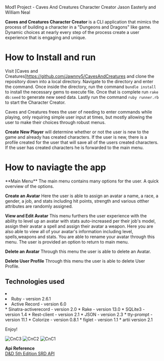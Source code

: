 Mod1 Project - Caves And Creatures Character Creator
 Jason Easterly and William Neal

**Caves and Creatures Character Creator** is a CLI application that mimics the process of building a character in a "Dungeons and Dragons" like game. Dynamic choices at nearly every step of the process create a user experience that is engaging and unique.


<h1>How to Install and run</h1>

Visit [Caves and Creatures]https://github.com/Jawnny5/CavesAndCreatures and clone the repository down into a local directory. Navigate to the directory and enter the command. Once inside the directory, run the command `bundle install` to install the necessary gems to execute file. Once that is complete run `rake db:seed` to generate new seed data. Lastly run the command `ruby runner.rb` to start the Character Creator.

 Caves and Creatures frees the user of needing to enter commands while playing, only requiring simple user input at times, but mostly allowing the user to make their choices through robust menus.

   **Create New Player** will determine whether or not the user is new to the game and already has created characters. If the user is new, there is a profile created for the user that will save all of the users created characters. If the user has created characters he is forwarded to the main menu.

<h1> How to naviagte the app </h1>
   **Main Menu**
   The main menu contains many options for the user. A quick overview of the options.

   **Create an Avatar** 
   Here the user is able to assign an avatar a name, a race, a gender, a job, and stats including hit points, strength and various otther attributes are randomly     assigned.

   **View and Edit Avatar**
   This menu furthers the user experience with the ability to level up an avatar with stats auto-increased per their job's model, assign their avatar a spell and assign their avatar a weapon. Here you are also able to view all of your avatar's information including level, spells,weapons and stats. You are able to rename your avatar through this menu. The user is provided an option to return to main menu.

   **Delete an Avatar**
   Through this menu the user is able to delete an Avatar.
   
   **Delete User Profile**
   Through this menu the user is able to delete User Profile.
   
   
   <h2>Technologies used</h2>
 <li>
    <li> Ruby - version 2.6.1 </li>
    <li> Active Record - version 6.0 </li>
    * Sinatra-activerecord - version 2.0
    * Rake - version 13.0
    * SQLite3 - version 1.4
    * Rest-client - version 2.1
    * JSON - version 2.3
    * tty-prompt - version 11.1
    * Colorize - version 0.8.1
    * figlet - version 1.1
    * artii version 2.1
 </li>

Enjoy!
   
   
   <img src="https://i.ibb.co/P46JyKq/Screen-Shot-2020-10-02-at-11-11-25-AM.png" alt="CnC3">
   <img src="https://i.ibb.co/fqc0tqt/Screen-Shot-2020-10-02-at-11-10-55-AM.png" alt="CnC2">
   <img src="https://i.ibb.co/g9xxC04/Screen-Shot-2020-10-02-at-11-10-35-AM.png" alt="CnC1">
   
**Api Reference**
<br>
[D&D 5th Edition SRD API](https://www.dnd5eapi.co/)
